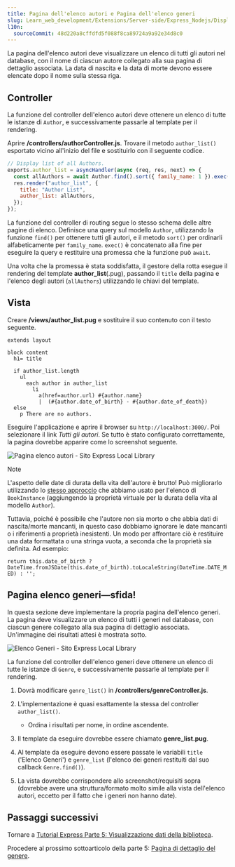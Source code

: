 ```yaml
---
title: Pagina dell'elenco autori e Pagina dell'elenco generi
slug: Learn_web_development/Extensions/Server-side/Express_Nodejs/Displaying_data/Author_list_page
l10n:
  sourceCommit: 48d220a8cffdfd5f088f8ca89724a9a92e34d8c0
---
```


La pagina dell'elenco autori deve visualizzare un elenco di tutti gli autori nel database, con il nome di ciascun autore collegato alla sua pagina di dettaglio associata. La data di nascita e la data di morte devono essere elencate dopo il nome sulla stessa riga.

## Controller

La funzione del controller dell'elenco autori deve ottenere un elenco di tutte le istanze di `Author`, e successivamente passarle al template per il rendering.

Aprire **/controllers/authorController.js**. Trovare il metodo `author_list()` esportato vicino all'inizio del file e sostituirlo con il seguente codice.

```js
// Display list of all Authors.
exports.author_list = asyncHandler(async (req, res, next) => {
  const allAuthors = await Author.find().sort({ family_name: 1 }).exec();
  res.render("author_list", {
    title: "Author List",
    author_list: allAuthors,
  });
});
```

La funzione del controller di routing segue lo stesso schema delle altre pagine di elenco.
Definisce una query sul modello `Author`, utilizzando la funzione `find()` per ottenere tutti gli autori, e il metodo `sort()` per ordinarli alfabeticamente per `family_name`.
`exec()` è concatenato alla fine per eseguire la query e restituire una promessa che la funzione può `await`.

Una volta che la promessa è stata soddisfatta, il gestore della rotta esegue il rendering del template **author_list**(.pug), passando il `title` della pagina e l'elenco degli autori (`allAuthors`) utilizzando le chiavi del template.

## Vista

Creare **/views/author_list.pug** e sostituire il suo contenuto con il testo seguente.

```pug
extends layout

block content
  h1= title

  if author_list.length
    ul
      each author in author_list
        li
          a(href=author.url) #{author.name}
          |  (#{author.date_of_birth} - #{author.date_of_death})
  else
    p There are no authors.
```

Eseguire l'applicazione e aprire il browser su `http://localhost:3000/`. Poi selezionare il link _Tutti gli autori_. Se tutto è stato configurato correttamente, la pagina dovrebbe apparire come lo screenshot seguente.

![Pagina elenco autori - Sito Express Local Library](locallibary_express_author_list.png)

> [!NOTE]
> L'aspetto delle date di durata della vita dell'autore è brutto! Può migliorarlo utilizzando lo [stesso approccio](/it/docs/Learn_web_development/Extensions/Server-side/Express_Nodejs/Displaying_data/Date_formatting_using_moment) che abbiamo usato per l'elenco di `BookInstance` (aggiungendo la proprietà virtuale per la durata della vita al modello `Author`).
>
> Tuttavia, poiché è possibile che l'autore non sia morto o che abbia dati di nascita/morte mancanti, in questo caso dobbiamo ignorare le date mancanti o i riferimenti a proprietà inesistenti. Un modo per affrontare ciò è restituire una data formattata o una stringa vuota, a seconda che la proprietà sia definita. Ad esempio:
>
> `return this.date_of_birth ? DateTime.fromJSDate(this.date_of_birth).toLocaleString(DateTime.DATE_MED) : '';`

## Pagina elenco generi—sfida!

In questa sezione deve implementare la propria pagina dell'elenco generi. La pagina deve visualizzare un elenco di tutti i generi nel database, con ciascun genere collegato alla sua pagina di dettaglio associata. Un'immagine dei risultati attesi è mostrata sotto.

![Elenco Generi - Sito Express Local Library](locallibary_express_genre_list.png)

La funzione del controller dell'elenco generi deve ottenere un elenco di tutte le istanze di `Genre`, e successivamente passarle al template per il rendering.

1. Dovrà modificare `genre_list()` in **/controllers/genreController.js**.
2. L'implementazione è quasi esattamente la stessa del controller `author_list()`.

   - Ordina i risultati per nome, in ordine ascendente.

3. Il template da eseguire dovrebbe essere chiamato **genre_list.pug**.
4. Al template da eseguire devono essere passate le variabili `title` ('Elenco Generi') e `genre_list` (l'elenco dei generi restituiti dal suo callback `Genre.find()`).
5. La vista dovrebbe corrispondere allo screenshot/requisiti sopra (dovrebbe avere una struttura/formato molto simile alla vista dell'elenco autori, eccetto per il fatto che i generi non hanno date).

## Passaggi successivi

Tornare a [Tutorial Express Parte 5: Visualizzazione dati della biblioteca](/it/docs/Learn_web_development/Extensions/Server-side/Express_Nodejs/Displaying_data).

Procedere al prossimo sottoarticolo della parte 5: [Pagina di dettaglio del genere](/it/docs/Learn_web_development/Extensions/Server-side/Express_Nodejs/Displaying_data/Genre_detail_page).
